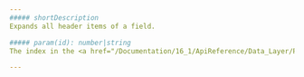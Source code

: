 ```yaml
---
##### shortDescription
Expands all header items of a field.

##### param(id): number|string
The index in the <a href="/Documentation/16_1/ApiReference/Data_Layer/PivotGridDataSource/Configuration/fields/">fields</a> array, <a href="/Documentation/16_1/ApiReference/Data_Layer/PivotGridDataSource/Configuration/fields/#dataField">dataField</a> or <a href="/Documentation/16_1/ApiReference/Data_Layer/PivotGridDataSource/Configuration/fields/#caption">caption</a> of the field.

---
```

